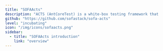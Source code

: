 ```yaml
---
title: "SOFAActs"
description: "ACTS (AntCoreTest) is a white-box testing framework that is based on the accumulation of testing practices for financial-grade distributed architectures."
github: "https://github.com/sofastack/sofa-acts"
level: "incubating"
icon: "/img/icons/sofaacts.png"
sidebar:
  - title: "SOFAActs introduction"
    link: "overview"
---
```

